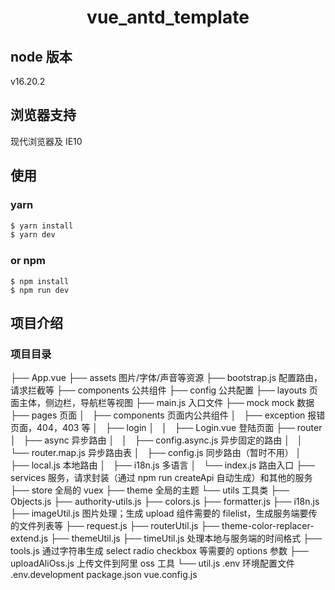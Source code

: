 <h1 align="center">vue_antd_template</h1>

## node 版本

v16.20.2

## 浏览器支持

现代浏览器及 IE10

## 使用

### yarn

```bash
$ yarn install
$ yarn dev
```

### or npm

```
$ npm install
$ npm run dev
```

## 项目介绍

### 项目目录

├── App.vue
├── assets 图片/字体/声音等资源
├── bootstrap.js 配置路由，请求拦截等
├── components 公共组件
├── config 公共配置
├── layouts 页面主体，侧边栏，导航栏等视图
├── main.js 入口文件
├── mock mock 数据
├── pages 页面
│   ├── components 页面内公共组件
│   ├── exception 报错页面，404，403 等
│   ├── login
│   │   ├── Login.vue 登陆页面
├── router
│   ├── async 异步路由
│   │   ├── config.async.js 异步固定的路由
│   │   └── router.map.js 异步路由表
│   ├── config.js 同步路由（暂时不用）
│   ├── local.js 本地路由
│   ├── i18n.js 多语言
│   └── index.js 路由入口
├── services 服务，请求封装（通过 npm run createApi 自动生成）和其他的服务
├── store 全局的 vuex
├── theme 全局的主题
└── utils 工具类
├── Objects.js
├── authority-utils.js
├── colors.js
├── formatter.js
├── i18n.js
├── imageUtil.js 图片处理；生成 upload 组件需要的 filelist，生成服务端要传的文件列表等
├── request.js
├── routerUtil.js
├── theme-color-replacer-extend.js
├── themeUtil.js
├── timeUtil.js 处理本地与服务端的时间格式
├── tools.js 通过字符串生成 select radio checkbox 等需要的 options 参数
├── uploadAliOss.js 上传文件到阿里 oss 工具
└── util.js
.env 环境配置文件
.env.development
package.json
vue.config.js
